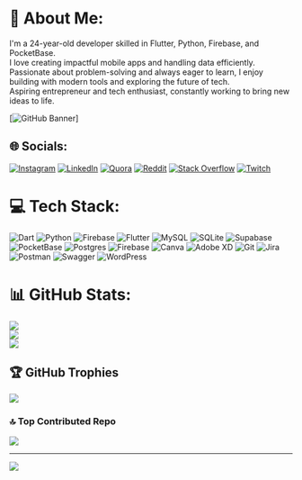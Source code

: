 # 💫 About Me:
I'm a 24-year-old developer skilled in Flutter, Python, Firebase, and PocketBase.<br>I love creating impactful mobile apps and handling data efficiently. <br>Passionate about problem-solving and always eager to learn, I enjoy building with modern tools and exploring the future of tech.<br>Aspiring entrepreneur and tech enthusiast, constantly working to bring new ideas to life.

[![GitHub Banner](https://user-images.githubusercontent.com/58959408/232639433-cb0aea21-66f0-4508-a771-85e2089c5a87.gif)]

## 🌐 Socials:
[![Instagram](https://img.shields.io/badge/Instagram-%23E4405F.svg?logo=Instagram&logoColor=white)](https://instagram.com/erfansworld) [![LinkedIn](https://img.shields.io/badge/LinkedIn-%230077B5.svg?logo=linkedin&logoColor=white)](https://linkedin.com/in/erfanmanafi) [![Quora](https://img.shields.io/badge/Quora-%23B92B27.svg?logo=Quora&logoColor=white)](https://quora.com/profile/erfanmanafi) [![Reddit](https://img.shields.io/badge/Reddit-%23FF4500.svg?logo=Reddit&logoColor=white)](https://reddit.com/user/erfanmanafi) [![Stack Overflow](https://img.shields.io/badge/-Stackoverflow-FE7A16?logo=stack-overflow&logoColor=white)](https://stackoverflow.com/users/erfanmanafi) [![Twitch](https://img.shields.io/badge/Twitch-%239146FF.svg?logo=Twitch&logoColor=white)](https://twitch.tv/erfanmanafi) 

# 💻 Tech Stack:
![Dart](https://img.shields.io/badge/dart-%230175C2.svg?style=for-the-badge&logo=dart&logoColor=white) ![Python](https://img.shields.io/badge/python-3670A0?style=for-the-badge&logo=python&logoColor=ffdd54) ![Firebase](https://img.shields.io/badge/firebase-%23039BE5.svg?style=for-the-badge&logo=firebase) ![Flutter](https://img.shields.io/badge/Flutter-%2302569B.svg?style=for-the-badge&logo=Flutter&logoColor=white) ![MySQL](https://img.shields.io/badge/mysql-4479A1.svg?style=for-the-badge&logo=mysql&logoColor=white) ![SQLite](https://img.shields.io/badge/sqlite-%2307405e.svg?style=for-the-badge&logo=sqlite&logoColor=white) ![Supabase](https://img.shields.io/badge/Supabase-3ECF8E?style=for-the-badge&logo=supabase&logoColor=white) ![PocketBase](https://img.shields.io/badge/pocketbase-%23b8dbe4.svg?style=for-the-badge&logo=Pocketbase&logoColor=black) ![Postgres](https://img.shields.io/badge/postgres-%23316192.svg?style=for-the-badge&logo=postgresql&logoColor=white) ![Firebase](https://img.shields.io/badge/firebase-a08021?style=for-the-badge&logo=firebase&logoColor=ffcd34) ![Canva](https://img.shields.io/badge/Canva-%2300C4CC.svg?style=for-the-badge&logo=Canva&logoColor=white) ![Adobe XD](https://img.shields.io/badge/Adobe%20XD-470137?style=for-the-badge&logo=Adobe%20XD&logoColor=#FF61F6) ![Git](https://img.shields.io/badge/git-%23F05033.svg?style=for-the-badge&logo=git&logoColor=white) ![Jira](https://img.shields.io/badge/jira-%230A0FFF.svg?style=for-the-badge&logo=jira&logoColor=white) ![Postman](https://img.shields.io/badge/Postman-FF6C37?style=for-the-badge&logo=postman&logoColor=white) ![Swagger](https://img.shields.io/badge/-Swagger-%23Clojure?style=for-the-badge&logo=swagger&logoColor=white) ![WordPress](https://img.shields.io/badge/WordPress-%23117AC9.svg?style=for-the-badge&logo=WordPress&logoColor=white)
# 📊 GitHub Stats:
![](https://github-readme-stats.vercel.app/api?username=ErfanManafi&theme=tokyonight&hide_border=false&include_all_commits=true&count_private=true)<br/>
![](https://github-readme-streak-stats.herokuapp.com/?user=ErfanManafi&theme=tokyonight&hide_border=false)<br/>
![](https://github-readme-stats.vercel.app/api/top-langs/?username=ErfanManafi&theme=tokyonight&hide_border=false&include_all_commits=true&count_private=true&layout=compact)

## 🏆 GitHub Trophies
![](https://github-profile-trophy.vercel.app/?username=ErfanManafi&theme=tokyonight&no-frame=true&no-bg=false&margin-w=4)

### 🔝 Top Contributed Repo
![](https://github-contributor-stats.vercel.app/api?username=ErfanManafi&limit=5&theme=tokyonight&combine_all_yearly_contributions=true)

---
[![](https://visitcount.itsvg.in/api?id=ErfanManafi&icon=0&color=0)](https://visitcount.itsvg.in)

<!-- Proudly created with GPRM ( https://gprm.itsvg.in ) -->
